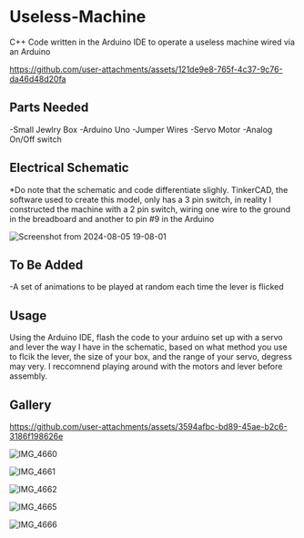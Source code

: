 # Useless-Machine
C++ Code written in the Arduino IDE to operate a useless machine wired via an Arduino



https://github.com/user-attachments/assets/121de9e8-765f-4c37-9c76-da46d48d20fa

**Parts Needed**
----------------

-Small Jewlry Box
-Arduino Uno
-Jumper Wires
-Servo Motor
-Analog On/Off switch



**Electrical Schematic**
--------------------------------
*Do note that the schematic and code differentiate slighly. TinkerCAD, the software used to create this model, only has a 3 pin switch, in reality I constructed the machine with a 2 pin switch, wiring one wire to the ground in the breadboard and another to pin #9 in the Arduino

![Screenshot from 2024-08-05 19-08-01](https://github.com/user-attachments/assets/542f2985-4810-46ea-bd47-15915856fb3c)

**To Be Added**
------------
-A set of animations to be played at random each time the lever is flicked

**Usage**
-------------------
Using the Arduino IDE, flash the code to your arduino set up with a servo and lever the way I have in the schematic, based on what method you use to flcik the lever, the size of your box, and the range of your servo, degress may very. I reccomnend playing around with the motors and lever before assembly.

**Gallery**
-------------


https://github.com/user-attachments/assets/3594afbc-bd89-45ae-b2c6-3186f198626e



![IMG_4660](https://github.com/user-attachments/assets/074da02a-78aa-4f94-9e81-d0a5c0d78f44)

![IMG_4661](https://github.com/user-attachments/assets/d3eb69ea-8b42-4f36-a2fd-061aa24f6ac9)

![IMG_4662](https://github.com/user-attachments/assets/df9320a7-a37e-4973-84f0-f73e2678f3a3)

![IMG_4665](https://github.com/user-attachments/assets/0ed7bb6c-30ac-46f1-b7d6-24e91eb46e59)

![IMG_4666](https://github.com/user-attachments/assets/bee16bf0-c568-4d43-9e29-5719b847531c)
